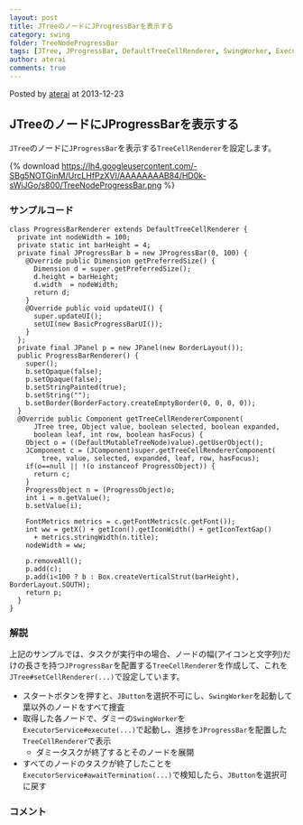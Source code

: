 ```yaml
---
layout: post
title: JTreeのノードにJProgressBarを表示する
category: swing
folder: TreeNodeProgressBar
tags: [JTree, JProgressBar, DefaultTreeCellRenderer, SwingWorker, ExecutorService]
author: aterai
comments: true
---
```


Posted by [aterai](http://terai.xrea.jp/aterai.html) at 2013-12-23

## JTreeのノードにJProgressBarを表示する
`JTree`のノードに`JProgressBar`を表示する`TreeCellRenderer`を設定します。


{% download https://lh4.googleusercontent.com/-SBg5NOTGinM/UrcLHfPzXVI/AAAAAAAAB84/HD0k-sWiJGo/s800/TreeNodeProgressBar.png %}

### サンプルコード
<pre class="prettyprint"><code>class ProgressBarRenderer extends DefaultTreeCellRenderer {
  private int nodeWidth = 100;
  private static int barHeight = 4;
  private final JProgressBar b = new JProgressBar(0, 100) {
    @Override public Dimension getPreferredSize() {
      Dimension d = super.getPreferredSize();
      d.height = barHeight;
      d.width  = nodeWidth;
      return d;
    }
    @Override public void updateUI() {
      super.updateUI();
      setUI(new BasicProgressBarUI());
    }
  };
  private final JPanel p = new JPanel(new BorderLayout());
  public ProgressBarRenderer() {
    super();
    b.setOpaque(false);
    p.setOpaque(false);
    b.setStringPainted(true);
    b.setString("");
    b.setBorder(BorderFactory.createEmptyBorder(0, 0, 0, 0));
  }
  @Override public Component getTreeCellRendererComponent(
      JTree tree, Object value, boolean selected, boolean expanded,
      boolean leaf, int row, boolean hasFocus) {
    Object o = ((DefaultMutableTreeNode)value).getUserObject();
    JComponent c = (JComponent)super.getTreeCellRendererComponent(
        tree, value, selected, expanded, leaf, row, hasFocus);
    if(o==null || !(o instanceof ProgressObject)) {
      return c;
    }
    ProgressObject n = (ProgressObject)o;
    int i = n.getValue();
    b.setValue(i);

    FontMetrics metrics = c.getFontMetrics(c.getFont());
    int ww = getX() + getIcon().getIconWidth() + getIconTextGap()
      + metrics.stringWidth(n.title);
    nodeWidth = ww;

    p.removeAll();
    p.add(c);
    p.add(i&lt;100 ? b : Box.createVerticalStrut(barHeight), BorderLayout.SOUTH);
    return p;
  }
}
</code></pre>

### 解説
上記のサンプルでは、タスクが実行中の場合、ノードの幅(アイコンと文字列)だけの長さを持つ`JProgressBar`を配置する`TreeCellRenderer`を作成して、これを`JTree#setCellRenderer(...)`で設定しています。

- スタートボタンを押すと、`JButton`を選択不可にし、`SwingWorker`を起動して葉以外のノードをすべて捜査
- 取得した各ノードで、ダミーの`SwingWorker`を`ExecutorService#execute(...)`で起動し、進捗を`JProgressBar`を配置した`TreeCellRenderer`で表示
    - ダミータスクが終了するとそのノードを展開
- すべてのノードのタスクが終了したことを`ExecutorService#awaitTermination(...)`で検知したら、`JButton`を選択可に戻す

<!-- dummy comment line for breaking list -->

### コメント

